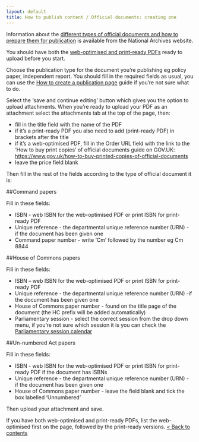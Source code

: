 ```yaml
---
layout: default
title: How to publish content / Official documents: creating one
---
```


Information about the [different types of official documents and how to prepare them for publication](http://nationalarchives.gov.uk/information-management/our-services/types-of-parliamentary-papers.htm) is available from the National Archives website.
 
You should have both the [web-optimised and print-ready PDFs](http://nationalarchives.gov.uk/information-management/our-services/publishing-parliamentary-papers.htm) ready to upload before you start.
 
Choose the publication type for the document you’re publishing eg policy paper, independent report. You should fill in the required fields as usual, you can use the 
[How to create a publication page](http://www.google.com/url?q=http%3A%2F%2Falphagov.github.io%2Finside-government-admin-guide%2Fcreating-documents%2Fcreate-a-new-doc.html&sa=D&sntz=1&usg=AFQjCNGgbHIDA4xQUz-A9dZxgpnBknlLRQ) guide if you’re not sure what to do.

Select the ‘save and continue editing’ button which gives you the option to upload attachments. When you’re ready to upload your PDF as an attachment select the attachments tab at the top of the page, then:

* fill in the title field with the name of the PDF
* if it’s a print-ready PDF you also need to add (print-ready PDF) in brackets after the title
* if it’s a web-optimised PDF, fill in the Order URL field with the link to the ‘How to buy print copies’ of official documents guide on GOV.UK: https://www.gov.uk/how-to-buy-printed-copies-of-official-documents
* leave the price field blank

Then fill in the rest of the fields according to the type of official document it is:

##Command papers

Fill in these fields:

* ISBN - web ISBN for the web-optimised PDF or print ISBN for print-ready PDF
* Unique reference - the departmental unique reference number (URN) - if the document has been given one
* Command paper number - write ‘Cm’ followed by the number eg Cm 8844

##House of Commons papers

Fill in these fields:

* ISBN – web ISBN for the web-optimised PDF or print ISBN for print-ready PDF
* Unique reference - the departmental unique reference number (URN)  -if the document has been given one
* House of Commons paper number - found on the title page of the document (the HC prefix will be added automatically)
* Parliamentary session - select the correct session from the drop down menu, if you’re not sure which session it is you can check the [Parliamentary session calendar](http://www.google.com/url?q=http%3A%2F%2Fwww.parliament.uk%2Fabout%2Ffaqs%2Fhouse-of-commons-faqs%2Fbusiness-faq-page%2Frecess-dates%2F&sa=D&sntz=1&usg=AFQjCNGbLsQQzh-IXQOutEVUQAXDqn9hkA)

##Un-numbered Act papers

Fill in these fields:

* ISBN  - web ISBN for the web-optimised PDF or print ISBN for print-ready PDF  if the document has ISBNs
* Unique reference - the departmental unique reference number (URN) - if the document has been given one
* House of Commons paper number - leave the field blank and tick the box labelled ‘Unnumbered’

Then upload your attachment and save.
 
If you have both web-optimised and print-ready PDFs, list the web-optimised first on the page, followed by the print-ready versions.
[< Back to contents](http://alphagov.github.io/inside-government-admin-guide/)


